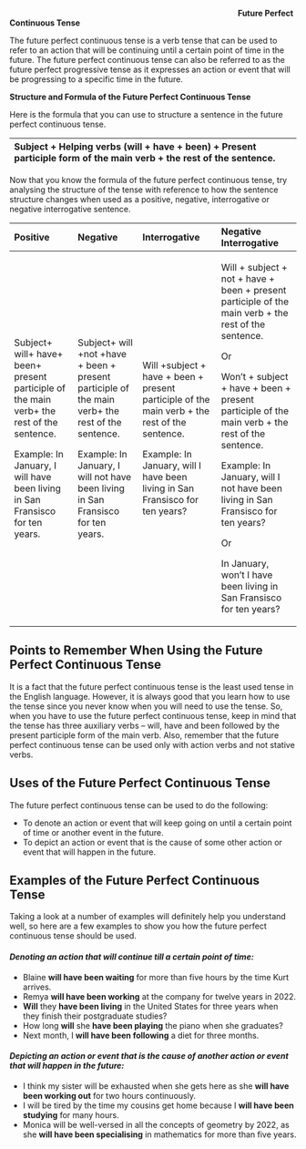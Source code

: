 ﻿`                                                        `**Future Perfect Continuous Tense**

The future perfect continuous tense is a verb tense that can be used to refer to an action that will be continuing until a certain point of time in the future. The future perfect continuous tense can also be referred to as the future perfect progressive tense as it expresses an action or event that will be progressing to a specific time in the future.

**Structure and Formula of the Future Perfect Continuous Tense**

Here is the formula that you can use to structure a sentence in the future perfect continuous tense.

|Subject + **Helping verbs (will + have + been) + Present participle form of the main verb** + the rest of the sentence.|
| :- |

Now that you know the formula of the future perfect continuous tense, try analysing the structure of the tense with reference to how the sentence structure changes when used as a positive, negative, interrogative or negative interrogative sentence.

|**Positive**|**Negative**|**Interrogative**|**Negative Interrogative**|
| :- | :- | :- | :- |
|<p>Subject+ will+ have+ been+ present participle of the main verb+ the rest of the sentence.</p><p>Example: In January, I will have been living in San Fransisco for ten years.</p>|<p>Subject+ will +not +have + been + present participle of the main verb+ the rest of the sentence.</p><p>Example: In January, I will not have been living in San Fransisco for ten years.</p>|<p>Will +subject + have + been + present participle of the main verb + the rest of the sentence.</p><p>Example: In January, will I have been living in San Fransisco for ten years?</p>|<p>Will + subject + not + have + been + present participle of the main verb + the rest of the sentence.</p><p>Or</p><p>Won’t + subject + have + been + present participle of the main verb + the rest of the sentence.</p><p>Example: In January, will I not have been living in San Fransisco for ten years?</p><p>Or</p><p>In January, won’t I have been living in San Fransisco for ten years?</p>|
## **Points to Remember When Using the Future Perfect Continuous Tense**
It is a fact that the future perfect continuous tense is the least used tense in the English language. However, it is always good that you learn how to use the tense since you never know when you will need to use the tense. So, when you have to use the future perfect continuous tense, keep in mind that the tense has three auxiliary verbs – will, have and been followed by the present participle form of the main verb. Also, remember that the future perfect continuous tense can be used only with action verbs and not stative verbs.
## **Uses of the Future Perfect Continuous Tense**
The future perfect continuous tense can be used to do the following:

- To denote an action or event that will keep going on until a certain point of time or another event in the future.
- To depict an action or event that is the cause of some other action or event that will happen in the future.
## **Examples of the Future Perfect Continuous Tense**
Taking a look at a number of examples will definitely help you understand well, so here are a few examples to show you how the future perfect continuous tense should be used.
#### ***Denoting an action that will continue till a certain point of time:***
- Blaine **will have been waiting** for more than five hours by the time Kurt arrives.
- Remya **will have been working** at the company for twelve years in 2022.
- **Will** they **have been living** in the United States for three years when they finish their postgraduate studies?
- How long **will** she **have been playing** the piano when she graduates?
- Next month, I **will have been following** a diet for three months.
#### ***Depicting an action or event that is the cause of another action or event that will happen in the future:***
- I think my sister will be exhausted when she gets here as she **will have been working out** for two hours continuously.
- I will be tired by the time my cousins get home because I **will have been studying** for many hours.
- Monica will be well-versed in all the concepts of geometry by 2022, as she **will have been specialising** in mathematics for more than five years.

